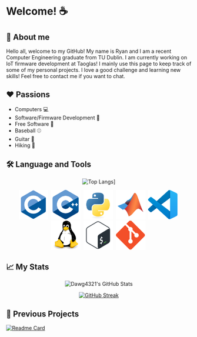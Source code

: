 # Welcome! ☕
## 👋 About me
Hello all, welcome to my GitHub! My name is Ryan and I am a recent Computer Engineering graduate from TU Dublin. I am currently working on IoT firmware development at Taoglas! I mainly use this page to keep track of some of my personal projects. I love a good challenge and learning new skills! Feel free to contact me if you want to chat.

## ❤️ Passions
- Computers :computer:
- Software/Firmware Development :file_folder:
- Free Software 🐧
- Baseball :baseball:
- Guitar :guitar:
- Hiking :evergreen_tree:

## 🛠️ Language and Tools
<div align="center">
  
  ![Top Langs](https://github-readme-stats.vercel.app/api/top-langs/?username=Dawg4321&layout=compact&theme=gotham)]
  
  <img src="https://github.com/devicons/devicon/blob/master/icons/c/c-original.svg" title="C" alt="C" width="80" height="80"/>&nbsp;
  <img src="https://github.com/devicons/devicon/blob/master/icons/cplusplus/cplusplus-original.svg" title="CPP" alt="CPP" width="80" height="80"/>&nbsp;
  <img src="https://github.com/devicons/devicon/blob/master/icons/python/python-original.svg" title="Python" alt="Python" width="80" height="80"/>&nbsp;
  <img src="https://github.com/devicons/devicon/blob/master/icons/matlab/matlab-original.svg" title="MATLAB" alt="MATLAB" width="80" height="80"/>&nbsp;
  <img src="https://github.com/devicons/devicon/blob/master/icons/vscode/vscode-original.svg" title="VSCode" alt="VSCode" width="80" height="80"/>&nbsp;
  <img src="https://github.com/devicons/devicon/blob/master/icons/linux/linux-original.svg" title="Linux" alt="Linux" width="80" height="80"/>&nbsp;
  <img src="https://github.com/devicons/devicon/blob/master/icons/bash/bash-original.svg" title="bash" alt="bash" width="80" height="80"/>&nbsp;
  <img src="https://github.com/devicons/devicon/blob/master/icons/git/git-original.svg" title="git" alt="git" width="80" height="80"/>&nbsp;

</div>

## 📈 My Stats
<div align="center">
  <img src="https://github-readme-stats.vercel.app/api?username=Dawg4321&show_icons=true&theme=gotham" alt="Dawg4321's GitHub Stats">

  [![GitHub Streak](http://github-readme-streak-stats.herokuapp.com?user=Dawg4321&theme=gotham)](https://git.io/streak-stats)
</div>  
  
## 🔖 Previous Projects
[![Readme Card](https://github-readme-stats.vercel.app/api/pin/?username=Dawg4321&repo=multi-agent_maze_exploration_simulation&theme=gotham)](https://github.com/Dawg4321/multi-agent_maze_exploration_simulation)
